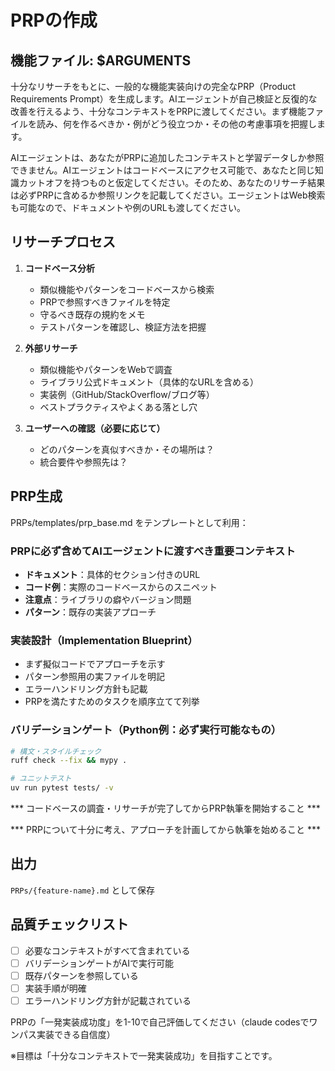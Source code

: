 # PRPの作成

## 機能ファイル: $ARGUMENTS

十分なリサーチをもとに、一般的な機能実装向けの完全なPRP（Product Requirements Prompt）を生成します。AIエージェントが自己検証と反復的な改善を行えるよう、十分なコンテキストをPRPに渡してください。まず機能ファイルを読み、何を作るべきか・例がどう役立つか・その他の考慮事項を把握します。

AIエージェントは、あなたがPRPに追加したコンテキストと学習データしか参照できません。AIエージェントはコードベースにアクセス可能で、あなたと同じ知識カットオフを持つものと仮定してください。そのため、あなたのリサーチ結果は必ずPRPに含めるか参照リンクを記載してください。エージェントはWeb検索も可能なので、ドキュメントや例のURLも渡してください。

## リサーチプロセス

1. **コードベース分析**
   - 類似機能やパターンをコードベースから検索
   - PRPで参照すべきファイルを特定
   - 守るべき既存の規約をメモ
   - テストパターンを確認し、検証方法を把握

2. **外部リサーチ**
   - 類似機能やパターンをWebで調査
   - ライブラリ公式ドキュメント（具体的なURLを含める）
   - 実装例（GitHub/StackOverflow/ブログ等）
   - ベストプラクティスやよくある落とし穴

3. **ユーザーへの確認（必要に応じて）**
   - どのパターンを真似すべきか・その場所は？
   - 統合要件や参照先は？

## PRP生成

PRPs/templates/prp_base.md をテンプレートとして利用：

### PRPに必ず含めてAIエージェントに渡すべき重要コンテキスト
- **ドキュメント**：具体的セクション付きのURL
- **コード例**：実際のコードベースからのスニペット
- **注意点**：ライブラリの癖やバージョン問題
- **パターン**：既存の実装アプローチ

### 実装設計（Implementation Blueprint）
- まず擬似コードでアプローチを示す
- パターン参照用の実ファイルを明記
- エラーハンドリング方針も記載
- PRPを満たすためのタスクを順序立てて列挙

### バリデーションゲート（Python例：必ず実行可能なもの）
```bash
# 構文・スタイルチェック
ruff check --fix && mypy .

# ユニットテスト
uv run pytest tests/ -v

```

*** コードベースの調査・リサーチが完了してからPRP執筆を開始すること ***

*** PRPについて十分に考え、アプローチを計画してから執筆を始めること ***

## 出力
`PRPs/{feature-name}.md` として保存

## 品質チェックリスト
- [ ] 必要なコンテキストがすべて含まれている
- [ ] バリデーションゲートがAIで実行可能
- [ ] 既存パターンを参照している
- [ ] 実装手順が明確
- [ ] エラーハンドリング方針が記載されている

PRPの「一発実装成功度」を1-10で自己評価してください（claude codesでワンパス実装できる自信度）

※目標は「十分なコンテキストで一発実装成功」を目指すことです。